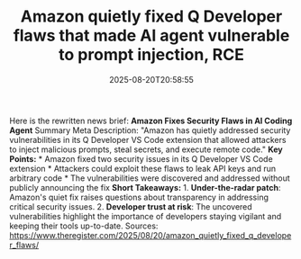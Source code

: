 ﻿---
title: "Amazon quietly fixed Q Developer flaws that made AI agent vulnerable to prompt injection, RCE"
date: "2025-08-20T20:58:55"
category: "Markets"
summary: ""
slug: "amazon quietly fixed q developer flaws that made ai agent vu"
source_urls:
  - "https://go.theregister.com/feed/www.theregister.com/2025/08/20/amazon_quietly_fixed_q_developer_flaws/"
seo:
  title: "Amazon quietly fixed Q Developer flaws that made AI agent vulnerable to prompt injection, RCE | Hash n Hedge"
  description: ""
  keywords: ["news", "markets", "brief"]
---
Here is the rewritten news brief:  **Amazon Fixes Security Flaws in AI Coding Agent**  Summary Meta Description: "Amazon has quietly addressed security vulnerabilities in its Q Developer VS Code extension that allowed attackers to inject malicious prompts, steal secrets, and execute remote code."  **Key Points:**  * Amazon fixed two security issues in its Q Developer VS Code extension * Attackers could exploit these flaws to leak API keys and run arbitrary code * The vulnerabilities were discovered and addressed without publicly announcing the fix  **Short Takeaways:**  1. **Under-the-radar patch**: Amazon's quiet fix raises questions about transparency in addressing critical security issues. 2. **Developer trust at risk**: The uncovered vulnerabilities highlight the importance of developers staying vigilant and keeping their tools up-to-date.  Sources: https://www.theregister.com/2025/08/20/amazon_quietly_fixed_q_developer_flaws/ 

